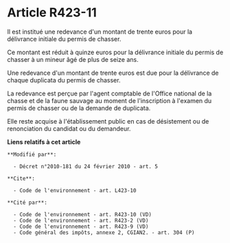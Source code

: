 # Article R423-11

Il est institué une redevance d'un montant de trente euros pour la délivrance initiale du permis de chasser. 

Ce montant est réduit à quinze euros pour la délivrance initiale du permis de chasser à un mineur âgé de plus de seize ans. 

Une redevance d'un montant de trente euros est due pour la délivrance de chaque duplicata du permis de chasser. 

La redevance est perçue par l'agent comptable de l'Office national de la chasse et de la faune sauvage au moment de
l'inscription à l'examen du permis de chasser ou de la demande de duplicata. 

Elle reste acquise à l'établissement public en cas de désistement ou de renonciation du candidat ou du demandeur.

**Liens relatifs à cet article**

	**Modifié par**:

	  - Décret n°2010-181 du 24 février 2010 - art. 5

	**Cite**:

	  - Code de l'environnement - art. L423-10

	**Cité par**:

	  - Code de l'environnement - art. R423-10 (VD)
	  - Code de l'environnement - art. R423-2 (VD)
	  - Code de l'environnement - art. R423-9 (VD)
	  - Code général des impôts, annexe 2, CGIAN2. - art. 304 (P)
